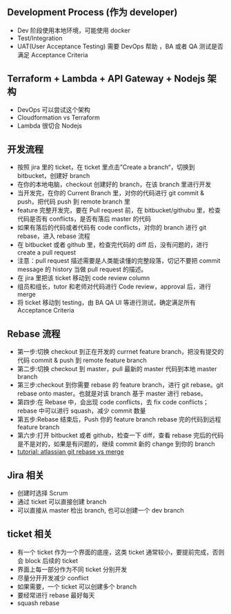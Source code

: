 ## Development Process (作为 developer)

- Dev 阶段使用本地环境，可能使用 docker
- Test/Integration
- UAT(User Acceptance Testing) 需要 DevOps 帮助 ，BA 或者 QA 测试是否满足 Acceptance Criteria

## Terraform + Lambda + API Gateway + Nodejs 架构

- DevOps 可以尝试这个架构
- Cloudformation vs Terraform
- Lambda 很切合 Nodejs

## 开发流程

- 按照 jira 里的 ticket，在 ticket 里点击”Create a branch“，切换到 bitbucket，创建好 branch
- 在你的本地电脑，checkout 创建好的 branch，在该 branch 里进行开发
- 当开发完，在你的 Current Branch 里，对你的代码进行 git commit & push，把代码 push 到 remote branch 里
- feature 完整开发完，要在 Pull request 前，在 bitbucket/githubu 里，检查代码是否有 conflicts，是否有落后 master 的代码
- 如果有落后的代码或者代码有 code conflicts，对你的 branch 进行 git rebase，进入 rebase 流程
- 在 bitbucket 或者 github 里，检查完代码的 diff 后，没有问题的，进行 create a pull request
- 注意：pull request 描述需要是人类能读懂的完整段落，切记不要把 commit message 的 history 当做 pull request 的描述。
- 在 jira 里把该 ticket 移动到 code review column
- 组员和组长，tutor 和老师对代码进行 Code review，approval 后，进行 merge
- 将 ticket 移动到 testing，由 BA QA UI 等进行测试，确定满足所有 Acceptance Criteria

## Rebase 流程

- 第一步:切换 checkout 到正在开发的 currnet feature branch，把没有提交的代码 commit & push 到 remote feature branch
- 第二步:切换 checkout 到 master，pull 最新的 master 代码到本地 master branch
- 第三步:checkout 到你需要 rebase 的 feature branch，进行 git rebase。git rebase onto master。也就是对该 branch 基于 master 进行 rebase。
- 第四步:在 Rebase 中，会出现 code conflicts，去 fix code conflicts；rebase 中可以进行 squash，减少 commit 数量
- 第五步:Rebase 结束后，Push 你的 feature branch rebase 完的代码到远程 feature branch
- 第六步:打开 bitbucket 或者 github，检查一下 diff，查看 rebase 完后的代码是不是对的，如果是有问题的，继续 commit 新的 change 到你的 branch
- [tutorial: atlassian git rebase vs merge](https://www.atlassian.com/git/tutorials/merging-vs-rebasing)

## Jira 相关

- 创建时选择 Scrum
- 通过 ticket 可以直接创建 branch
- 可以直接从 master 检出 branch, 也可以创建一个 dev branch

## ticket 相关

- 有一个 ticket 作为一个界面的底座，这类 ticket 通常较小，要提前完成，否则会 block 后续的 ticket
- 界面上每一部分作为不同 ticket 分别开发
- 尽量分开开发减少 conflict
- 如果需要，一个 ticket 可以创建多个 branch
- 要经常进行 rebase 最好每天
- squash rebase
